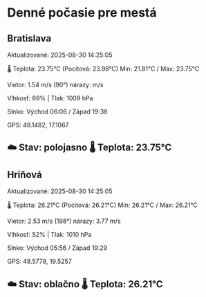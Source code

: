 ﻿# Denné počasie pre mestá

## Bratislava
Aktualizované: 2025-08-30 14:25:05

🌡️ Teplota: 23.75°C 
(Pocitová: 23.98°C)
Min: 21.81°C / Max: 23.75°C

Vietor: 1.54 m/s    (90°) 
nárazy:  m/s

Vlhkosť: 69% | Tlak: 1009 hPa

Slnko: Východ 06:06 / Západ 19:38

GPS: 48.1482, 17.1067

☁️ Stav: polojasno        🌡️ Teplota: 23.75°C
---

## Hriňová
Aktualizované: 2025-08-30 14:25:05

🌡️ Teplota: 26.21°C 
(Pocitová: 26.21°C)
Min: 26.21°C / Max: 26.21°C

Vietor: 2.53 m/s (198°)
nárazy: 3.77 m/s

Vlhkosť: 52% | Tlak: 1010 hPa

Slnko: Východ 05:56 / Západ 19:29

GPS: 48.5779, 19.5257

☁️ Stav: oblačno        🌡️ Teplota: 26.21°C
---
